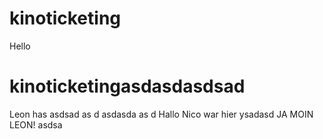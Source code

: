 # kinoticketing

Hello
# kinoticketingasdasdasdsad

Leon has
asdsad
as
d
asdasda
as
d
Hallo Nico war hier
ysadasd
JA MOIN LEON!
asdsa